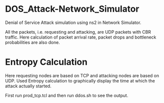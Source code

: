 DOS_Attack-Network_Simulator
============================

Denial of Service Attack simulation using ns2 in Network Simulator.

All the packets, i.e. requesting and attacking, are UDP packets with CBR traffic. Here calculation of packet arrival rate, packet drops and bottleneck
probabilities are also done.


Entropy Calculation
============================

Here requesting nodes are based on TCP and attacking nodes are based on
UDP. Used Entropy calculation to graphically display the time at which
the attack actually started.

First run prod_tcp.tcl and then run ddos.sh to see the output. 
